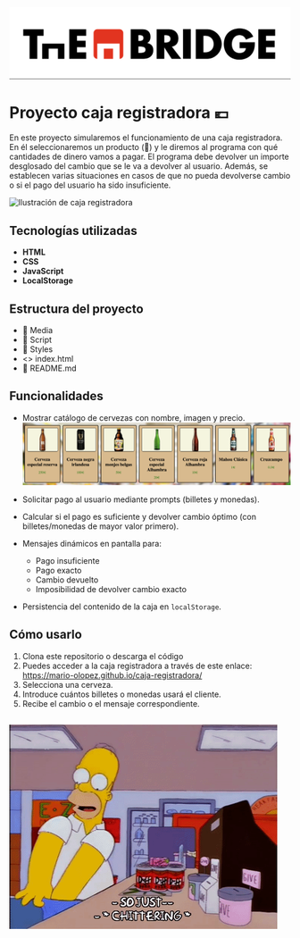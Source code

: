 ![Faldón de The Bridge](./media/77754601-e8365180-702b-11ea-8bed-5bc14a43f869.png)

# Proyecto caja registradora 💶

En este proyecto simularemos el funcionamiento de una caja registradora. En él seleccionaremos un producto (🍺) y le diremos al programa con qué cantidades de dinero vamos a pagar. El programa debe devolver un importe desglosado del cambio que se le va a devolver al usuario. Además, se establecen varias situaciones en casos de que no pueda devolverse cambio o si el pago del usuario ha sido insuficiente.

![Ilustración de caja registradora](./media/dibujado-mano-ilustracion-caja-registradora-dibujos-animados_23-2150943878.avif)

## Tecnologías utilizadas

- **HTML**
- **CSS**
- **JavaScript**
- **LocalStorage**

## Estructura del proyecto

- 📁 Media
- 📁 Script
- 📁 Styles
- <> index.html
- 📖 README.md

## Funcionalidades

- Mostrar catálogo de cervezas con nombre, imagen y precio.
![Catálogo de cervezas](./media/catalogo-cervezas.png)

- Solicitar pago al usuario mediante prompts (billetes y monedas).
- Calcular si el pago es suficiente y devolver cambio óptimo (con billetes/monedas de mayor valor primero).
- Mensajes dinámicos en pantalla para:
  - Pago insuficiente
  - Pago exacto
  - Cambio devuelto
  - Imposibilidad de devolver cambio exacto
- Persistencia del contenido de la caja en `localStorage`.

## Cómo usarlo

1. Clona este repositorio o descarga el código
2. Puedes acceder a la caja registradora a través de este enlace: https://mario-olopez.github.io/caja-registradora/
3. Selecciona una cerveza.
4. Introduce cuántos billetes o monedas usará el cliente.
5. Recibe el cambio o el mensaje correspondiente.

![Gif de caja registradora](./media/gif-caja.gif)
---